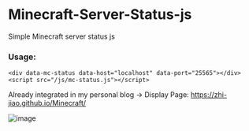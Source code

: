 # Minecraft-Server-Status-js
Simple Minecraft server status js

### Usage:

```
<div data-mc-status data-host="localhost" data-port="25565"></div>
<script src="/js/mc-status.js"></script>
```

Already integrated in my personal blog -> Display Page: https://zhi-jiao.github.io/Minecraft/

<img alt="image" src="https://github.com/user-attachments/assets/5ceb9caf-6db3-4b72-beee-150dcca10997" />
